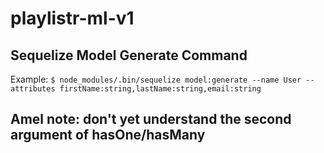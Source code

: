 # playlistr-ml-v1

## Sequelize Model Generate Command
Example:
`$ node_modules/.bin/sequelize model:generate --name User --attributes firstName:string,lastName:string,email:string`

## Amel note: don't yet understand the second argument of hasOne/hasMany

